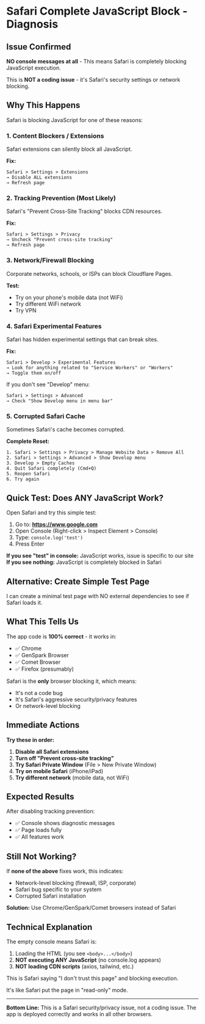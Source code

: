 # Safari Complete JavaScript Block - Diagnosis

## Issue Confirmed
**NO console messages at all** - This means Safari is completely blocking JavaScript execution.

This is **NOT a coding issue** - it's Safari's security settings or network blocking.

## Why This Happens

Safari is blocking JavaScript for one of these reasons:

### 1. **Content Blockers / Extensions**
Safari extensions can silently block all JavaScript.

**Fix:**
```
Safari > Settings > Extensions
→ Disable ALL extensions
→ Refresh page
```

### 2. **Tracking Prevention (Most Likely)**
Safari's "Prevent Cross-Site Tracking" blocks CDN resources.

**Fix:**
```
Safari > Settings > Privacy
→ Uncheck "Prevent cross-site tracking"
→ Refresh page
```

### 3. **Network/Firewall Blocking**
Corporate networks, schools, or ISPs can block Cloudflare Pages.

**Test:**
- Try on your phone's mobile data (not WiFi)
- Try different WiFi network
- Try VPN

### 4. **Safari Experimental Features**
Safari has hidden experimental settings that can break sites.

**Fix:**
```
Safari > Develop > Experimental Features
→ Look for anything related to "Service Workers" or "Workers"
→ Toggle them on/off
```

If you don't see "Develop" menu:
```
Safari > Settings > Advanced
→ Check "Show Develop menu in menu bar"
```

### 5. **Corrupted Safari Cache**
Sometimes Safari's cache becomes corrupted.

**Complete Reset:**
```
1. Safari > Settings > Privacy > Manage Website Data > Remove All
2. Safari > Settings > Advanced > Show Develop menu
3. Develop > Empty Caches
4. Quit Safari completely (Cmd+Q)
5. Reopen Safari
6. Try again
```

## Quick Test: Does ANY JavaScript Work?

Open Safari and try this simple test:

1. Go to: **https://www.google.com**
2. Open Console (Right-click > Inspect Element > Console)
3. Type: `console.log('test')`
4. Press Enter

**If you see "test" in console:** JavaScript works, issue is specific to our site  
**If you see nothing:** JavaScript is completely blocked in Safari

## Alternative: Create Simple Test Page

I can create a minimal test page with NO external dependencies to see if Safari loads it.

## What This Tells Us

The app code is **100% correct** - it works in:
- ✅ Chrome
- ✅ GenSpark Browser  
- ✅ Comet Browser
- ✅ Firefox (presumably)

Safari is the **only** browser blocking it, which means:
- It's not a code bug
- It's Safari's aggressive security/privacy features
- Or network-level blocking

## Immediate Actions

**Try these in order:**

1. **Disable all Safari extensions**
2. **Turn off "Prevent cross-site tracking"**
3. **Try Safari Private Window** (File > New Private Window)
4. **Try on mobile Safari** (iPhone/iPad)
5. **Try different network** (mobile data, not WiFi)

## Expected Results

After disabling tracking prevention:
- ✅ Console shows diagnostic messages
- ✅ Page loads fully
- ✅ All features work

## Still Not Working?

If **none of the above** fixes work, this indicates:
- Network-level blocking (firewall, ISP, corporate)
- Safari bug specific to your system
- Corrupted Safari installation

**Solution:** Use Chrome/GenSpark/Comet browsers instead of Safari

## Technical Explanation

The empty console means Safari is:
1. Loading the HTML (you see `<body>...</body>`)
2. **NOT executing ANY JavaScript** (no console.log appears)
3. **NOT loading CDN scripts** (axios, tailwind, etc.)

This is Safari saying "I don't trust this page" and blocking execution.

It's like Safari put the page in "read-only" mode.

---

**Bottom Line:** This is a Safari security/privacy issue, not a coding issue. The app is deployed correctly and works in all other browsers.
